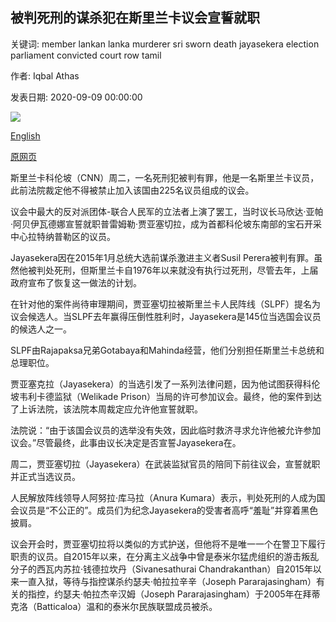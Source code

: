 ## 被判死刑的谋杀犯在斯里兰卡议会宣誓就职

关键词: member lankan lanka murderer sri sworn death jayasekera election parliament convicted court row tamil

作者: Iqbal Athas

发表日期: 2020-09-09 00:00:00

![](https://cdn.cnn.com/cnnnext/dam/assets/200909145503-sri-lanka-jayasekara-01-super-tease.jpg)

[English](Convicted%20murderer%20on%20death%20row%20sworn%20in%20by%20Sri%20Lankan%20Parliament.md)

[原网页](https://edition.cnn.com/2020/09/09/asia/sri-lanka-parliament-death-row-intl-hnk/index.html)

斯里兰卡科伦坡（CNN）周二，一名死刑犯被判有罪，他是一名斯里兰卡议员，此前法院裁定他不得被禁止加入该国由225名议员组成的议会。

议会中最大的反对派团体-联合人民军的立法者上演了罢工，当时议长马欣达·亚帕·阿贝伊瓦德娜宣誓就职普雷姆勒·贾亚塞切拉，成为首都科伦坡东南部的宝石开采中心拉特纳普勒区的议员。

Jayasekera因在2015年1月总统大选前谋杀激进主义者Susil Perera被判有罪。虽然他被判处死刑，但斯里兰卡自1976年以来就没有执行过死刑，尽管去年，上届政府宣布了恢复这一做法的计划。

在针对他的案件尚待审理期间，贾亚塞切拉被斯里兰卡人民阵线（SLPF）提名为议会候选人。当SLPF去年赢得压倒性胜利时，Jayasekera是145位当选国会议员的候选人之一。

SLPF由Rajapaksa兄弟Gotabaya和Mahinda经营，他们分别担任斯里兰卡总统和总理职位。

贾亚塞克拉（Jayasekera）的当选引发了一系列法律问题，因为他试图获得科伦坡韦利卡德监狱（Welikade Prison）当局的许可参加议会。最终，他的案件到达了上诉法院，该法院本周裁定应允许他宣誓就职。

法院说：“由于该国会议员的选举没有失效，因此临时救济寻求允许他被允许参加议会。”尽管最终，此事由议长决定是否宣誓Jayasekera在。

周二，贾亚塞切拉（Jayasekera）在武装监狱官员的陪同下前往议会，宣誓就职并正式当选议员。

人民解放阵线领导人阿努拉·库马拉（Anura Kumara）表示，判处死刑的人成为国会议员是“不公正的”。成员们为纪念Jayasekera的受害者高呼“羞耻”并穿着黑色披肩。

议会开会时，贾亚塞切拉将以类似的方式护送，但他将不是唯一一个在警卫下履行职责的议员。自2015年以来，在分离主义战争中曾是泰米尔猛虎组织的游击叛乱分子的西瓦内苏拉·钱德拉坎丹（Sivanesathurai Chandrakanthan）自2015年以来一直入狱，等待与指控谋杀约瑟夫·帕拉拉辛辛（Joseph Pararajasingham）有关的指控，约瑟夫·帕拉杰辛汉姆（Joseph Pararajasingham）于2005年在拜蒂克洛（Batticaloa）温和的泰米尔民族联盟成员被杀。